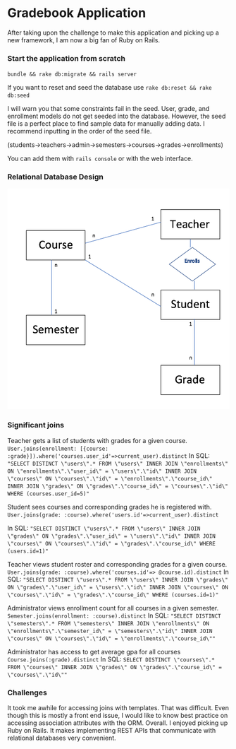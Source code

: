 # Gradebook Application

After taking upon the challenge to make this application and picking up a new framework, I am now a big fan of Ruby on Rails.

### Start the application from scratch
`bundle && rake db:migrate && rails server`


If you want to reset and seed the database use
`rake db:reset && rake db:seed`

I will warn you that some constraints fail in the seed. User, grade, and enrollment models do not get seeded into the database. However, the seed file is a perfect place to find sample data for manually adding data. I recommend inputting in the order of the seed file.


(students->teachers->admin->semesters->courses->grades->enrollments)


You can add them with `rails console` or with the web interface.

### Relational Database Design

<img src="ER-Diagram.png" />

### Significant joins

Teacher gets a list of students with grades for a given course.
`User.joins(enrollment: [{course: :grade}]).where('courses.user_id'=>current_user).distinct`
In SQL:
`"SELECT DISTINCT \"users\".* FROM \"users\" INNER JOIN \"enrollments\" ON \"enrollments\".\"user_id\" = \"users\".\"id\" INNER JOIN \"courses\" ON \"courses\".\"id\" = \"enrollments\".\"course_id\" INNER JOIN \"grades\" ON \"grades\".\"course_id\" = \"courses\".\"id\" WHERE (courses.user_id=5)"`

Student sees courses and corresponding grades he is registered with.
`User.joins(grade: :course).where('users.id'=>current_user).distinct`

In SQL:
`"SELECT DISTINCT \"users\".* FROM \"users\" INNER JOIN \"grades\" ON \"grades\".\"user_id\" = \"users\".\"id\" INNER JOIN \"courses\" ON \"courses\".\"id\" = \"grades\".\"course_id\" WHERE (users.id=1)"`

Teacher views student roster and corresponding grades for a given course.
`User.joins(grade: :course).where('courses.id'=> @course.id).distinct`
In SQL:
`"SELECT DISTINCT \"users\".* FROM \"users\" INNER JOIN \"grades\" ON \"grades\".\"user_id\" = \"users\".\"id\" INNER JOIN \"courses\" ON \"courses\".\"id\" = \"grades\".\"course_id\" WHERE (courses.id=1)"`

Administrator views enrollment count for all courses in a given semester. <br/>
`Semester.joins(enrollment: :course).distinct`
In SQL:
`"SELECT DISTINCT \"semesters\".* FROM \"semesters\" INNER JOIN \"enrollments\" ON \"enrollments\".\"semester_id\" = \"semesters\".\"id\" INNER JOIN \"courses\" ON \"courses\".\"id\" = \"enrollments\".\"course_id\""`


Administrator has access to get average gpa for all courses
`Course.joins(:grade).distinct`
In SQL:
`SELECT DISTINCT \"courses\".* FROM \"courses\" INNER JOIN \"grades\" ON \"grades\".\"course_id\" = \"courses\".\"id\""`

### Challenges

It took me awhile for accessing joins with templates. That was difficult. Even though this is mostly a front end issue, I would like to know best practice on accessing association attributes with the ORM. Overall. I enjoyed picking up Ruby on Rails. It makes implementing REST APIs that communicate with relational databases very convenient.
